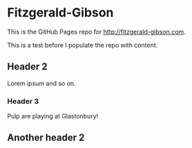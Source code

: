 # Fitzgerald-Gibson

This is the GitHub Pages repo for http://fitzgerald-gibson.com.

This is a test before I populate the repo with content. 

## Header 2

Lorem ipsum and so on.

### Header 3

Pulp are playing at Glastonbury!

## Another header 2
